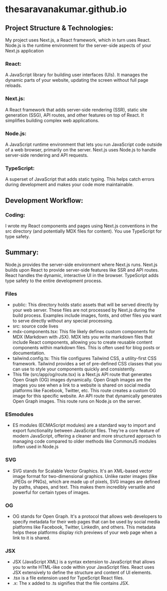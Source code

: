 # thesaravanakumar.github.io
## Project Structure & Technologies:

My project uses Next.js, a React framework, which in turn uses React. Node.js is the runtime environment for the server-side aspects of your Next.js application

### React: 
A JavaScript library for building user interfaces (UIs). It manages the dynamic parts of your website, updating the screen without full page reloads.

### Next.js: 
A React framework that adds server-side rendering (SSR), static site generation (SSG), API routes, and other features on top of React. It simplifies building complex web applications.

### Node.js: 
A JavaScript runtime environment that lets you run JavaScript code outside of a web browser, primarily on the server. Next.js uses Node.js to handle server-side rendering and API requests.

### TypeScript: 
A superset of JavaScript that adds static typing. This helps catch errors during development and makes your code more maintainable.

## Development Workflow:

### Coding: 
I wrote my React components and pages using Next.js conventions in the src directory (and potentially MDX files for content). You use TypeScript for type safety.

## Summary: 
Node.js provides the server-side environment where Next.js runs. Next.js builds upon React to provide server-side features like SSR and API routes. React handles the dynamic, interactive UI in the browser. TypeScript adds type safety to the entire development process.

### Files
- public: This directory holds static assets that will be served directly by your web server. These files are not processed by Next.js during the build process. Examples include images, fonts, and other files you want to serve directly without any special processing.
- src: source code lives
- mdx-components.tsx: This file likely defines custom components for MDX (Markdown with JSX). MDX lets you write markdown files that include React components, allowing you to create reusable content components within markdown files. This is often used for blog posts or documentation.
- tailwind.config.ts: This file configures Tailwind CSS, a utility-first CSS framework. Tailwind provides a set of pre-defined CSS classes that you can use to style your components quickly and consistently.
- This file (src/app/og/route.tsx) is a Next.js API route that generates Open Graph (OG) images dynamically. Open Graph images are the images you see when a link to a website is shared on social media platforms like Facebook, Twitter, etc. This route creates a custom OG image for this specific website. An API route that dynamically generates Open Graph images. This route runs on Node.js on the server. 


### ESmodules
- ES modules (ECMAScript modules) are a standard way to import and export functionality between JavaScript files. They're a core feature of modern JavaScript, offering a cleaner and more structured approach to managing code compared to older methods like CommonJS modules (often used in Node.js

### SVG
- SVG stands for Scalable Vector Graphics. It's an XML-based vector image format for two-dimensional graphics. Unlike raster images (like JPEGs or PNGs), which are made up of pixels, SVG images are defined by paths, shapes, and text. This makes them incredibly versatile and powerful for certain types of images.

### OG
- OG stands for Open Graph. It's a protocol that allows web developers to specify metadata for their web pages that can be used by social media platforms like Facebook, Twitter, LinkedIn, and others. This metadata helps these platforms display rich previews of your web page when a link to it is shared.

### JSX
- JSX (JavaScript XML) is a syntax extension to JavaScript that allows you to write HTML-like code within your JavaScript files. React uses JSX extensively to define the structure and content of UI elements.
- .tsx is a file extension used for TypeScript React files.
- .x: The x added to .ts signifies that the file contains JSX.
